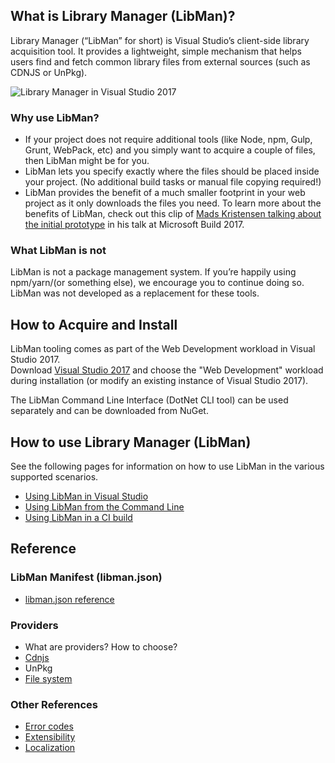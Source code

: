 ## What is Library Manager (LibMan)?

Library Manager (“LibMan” for short) is Visual Studio’s client-side library acquisition tool. It provides a lightweight, simple mechanism that helps users find and fetch common library files from external sources (such as CDNJS or UnPkg).

![Library Manager in Visual Studio 2017](https://user-images.githubusercontent.com/17131343/41579232-e2060be6-734a-11e8-99e6-4b107678b292.png)

### Why use LibMan?
* If your project does not require additional tools (like Node, npm, Gulp, Grunt, WebPack, etc) and you simply want to acquire a couple of files, then LibMan might be for you.
* LibMan lets you specify exactly where the files should be placed inside your project. (No additional build tasks or manual file copying required!)
* LibMan provides the benefit of a much smaller footprint in your web project as it only downloads the files you need.
To learn more about the benefits of LibMan, check out this clip of [Mads Kristensen talking about the initial prototype](https://channel9.msdn.com/Events/Build/2017/B8073#time=43m34s) in his talk at Microsoft Build 2017.

### What LibMan is not
LibMan is not a package management system. If you’re happily using npm/yarn/(or something else), we encourage you to continue doing so. LibMan was not developed as a replacement for these tools.

## How to Acquire and Install

LibMan tooling comes as part of the Web Development workload in Visual Studio 2017.<br>
Download [Visual Studio 2017](https://www.visualstudio.com/vs/) and choose the "Web Development" workload during installation (or modify an existing instance of Visual Studio 2017).

The LibMan Command Line Interface (DotNet CLI tool) can be used separately and can be downloaded from NuGet.

## How to use Library Manager (LibMan)

See the following pages for information on how to use LibMan in the various supported scenarios.

- [Using LibMan in Visual Studio](Using-LibMan-in-Visual-Studio)
- [Using LibMan from the Command Line](libman-cli)
- [Using LibMan in a CI build](libman-ci)

## Reference

### LibMan Manifest (libman.json)
- [libman.json reference](libman.json-reference)

### Providers
- What are providers? How to choose?
- [Cdnjs](cdnjs-provider)
- UnPkg
- [File system](file-system-provider)

### Other References
- [Error codes](error-codes)
- [Extensibility](Extensibility)
- [Localization](Localization)
